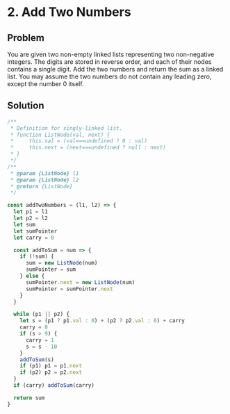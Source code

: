 # 2. Add Two Numbers

## Problem

You are given two non-empty linked lists representing two non-negative integers.
The digits are stored in reverse order, and each of their nodes contains a
single digit. Add the two numbers and return the sum as a linked list. You may
assume the two numbers do not contain any leading zero, except the number 0
itself.

## Solution

```js
/**
 * Definition for singly-linked list.
 * function ListNode(val, next) {
 *     this.val = (val===undefined ? 0 : val)
 *     this.next = (next===undefined ? null : next)
 * }
 */
/**
 * @param {ListNode} l1
 * @param {ListNode} l2
 * @return {ListNode}
 */

const addTwoNumbers = (l1, l2) => {
  let p1 = l1
  let p2 = l2
  let sum
  let sumPointer
  let carry = 0

  const addToSum = num => {
    if (!sum) {
      sum = new ListNode(num)
      sumPointer = sum
    } else {
      sumPointer.next = new ListNode(num)
      sumPointer = sumPointer.next
    }
  }

  while (p1 || p2) {
    let s = (p1 ? p1.val : 0) + (p2 ? p2.val : 0) + carry
    carry = 0
    if (s > 9) {
      carry = 1
      s = s - 10
    }
    addToSum(s)
    if (p1) p1 = p1.next
    if (p2) p2 = p2.next
  }
  if (carry) addToSum(carry)

  return sum
}
```
